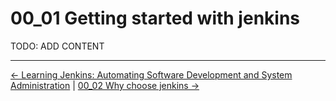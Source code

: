 # 00_01 Getting started with jenkins
TODO: ADD CONTENT


<!-- FooterStart -->
---
[← Learning Jenkins: Automating Software Development and System Administration](../../README.md) | [00_02 Why choose jenkins →](../00_02_why_choose_jenkins/README.md)
<!-- FooterEnd -->
